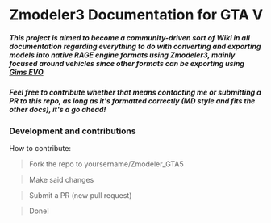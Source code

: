# Zmodeler3 Documentation for GTA V


##### This project is aimed to become a community-driven sort of Wiki in all documentation regarding everything to do with converting and exporting models into native RAGE engine formats using Zmodeler3, mainly focused around vehicles since other formats can be exporting using [Gims EVO](https://www.gta5-mods.com/tools/gims-evo-with-gta-v-support) 
##### Feel free to contribute whether that means contacting me or submitting a PR to this repo, as long as it's formatted correctly (MD style and fits the other docs), it's a go ahead!
####
####
####


### Development and contributions
How to contribute:
>Fork the repo to yoursername/Zmodeler_GTA5

>Make said changes

>Submit a PR (new pull request)

>Done!
